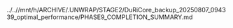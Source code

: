 ../..//mnt/h/ARCHIVE/.UNWRAP/STAGE2/DuRiCore_backup_20250807_094339_optimal_performance/PHASE9_COMPLETION_SUMMARY.md
